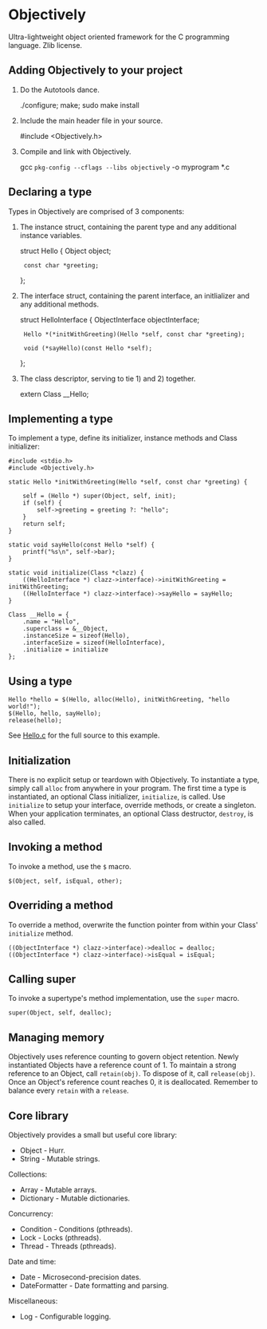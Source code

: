 Objectively
===
Ultra-lightweight object oriented framework for the C programming language. Zlib license.

Adding Objectively to your project
---

1) Do the Autotools dance.

    ./configure; make; sudo make install

2) Include the main header file in your source.

    #include <Objectively.h>

3) Compile and link with Objectively.

    gcc `pkg-config --cflags --libs objectively` -o myprogram *.c

Declaring a type
---

Types in Objectively are comprised of 3 components:

1) The instance struct, containing the parent type and any additional instance variables.

    struct Hello {
        Object object;
        
        const char *greeting;
    };
    
2) The interface struct, containing the parent interface, an initlializer and any additional methods.

    struct HelloInterface {
        ObjectInterface objectInterface;
        
        Hello *(*initWithGreeting)(Hello *self, const char *greeting);
        
        void (*sayHello)(const Hello *self);
    };

3) The class descriptor, serving to tie 1) and 2) together.

    extern Class __Hello;

Implementing a type
---

To implement a type, define its initializer, instance methods and Class initializer:

    #include <stdio.h>
    #include <Objectively.h>
            
    static Hello *initWithGreeting(Hello *self, const char *greeting) {
        
        self = (Hello *) super(Object, self, init);
        if (self) {
            self->greeting = greeting ?: "hello";
        }
        return self;
    }
        
    static void sayHello(const Hello *self) {
        printf("%s\n", self->bar);
    }
    
    static void initialize(Class *clazz) {
        ((HelloInterface *) clazz->interface)->initWithGreeting = initWithGreeting;
        ((HelloInterface *) clazz->interface)->sayHello = sayHello;
    }

    Class __Hello = {
        .name = "Hello",
        .superclass = &__Object,
        .instanceSize = sizeof(Hello),
        .interfaceSize = sizeof(HelloInterface),
        .initialize = initialize
    };
    
Using a type
---

    Hello *hello = $(Hello, alloc(Hello), initWithGreeting, "hello world!");
    $(Hello, hello, sayHello);
    release(hello);


See [Hello.c](Tests/Objectively/Hello.c) for the full source to this example.

Initialization
---
There is no explicit setup or teardown with Objectively. To instantiate a type, simply call `alloc` from anywhere in your program. The first time a type is instantiated, an optional Class initializer, `initialize`, is called. Use `initialize` to setup your interface, override methods, or create a singleton. When your application terminates, an optional Class destructor, `destroy`, is also called.

Invoking a method
---
To invoke a method, use the `$` macro.

    $(Object, self, isEqual, other);

Overriding a method
---
To override a method, overwrite the function pointer from within your Class' `initialize` method.

    ((ObjectInterface *) clazz->interface)->dealloc = dealloc;
    ((ObjectInterface *) clazz->interface)->isEqual = isEqual;

Calling super
---
To invoke a supertype's method implementation, use the `super` macro.

    super(Object, self, dealloc);
    
Managing memory
---
Objectively uses reference counting to govern object retention. Newly instantiated Objects have a reference count of 1. To maintain a strong reference to an Object, call `retain(obj)`. To dispose of it, call `release(obj)`. Once an Object's reference count reaches 0, it is deallocated. Remember to balance every `retain` with a `release`.

Core library
---
Objectively provides a small but useful core library:

 * Object - Hurr.
 * String - Mutable strings.

Collections:

 * Array - Mutable arrays.
 * Dictionary - Mutable dictionaries.

Concurrency:

 * Condition - Conditions (pthreads).
 * Lock - Locks (pthreads).
 * Thread - Threads (pthreads).

Date and time:

 * Date - Microsecond-precision dates.
 * DateFormatter - Date formatting and parsing.

Miscellaneous:
 * Log - Configurable logging.
